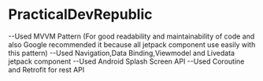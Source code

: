 # PracticalDevRepublic

--Used MVVM Pattern (For good readability and maintainability of code and also Google recommended it because all jetpack component use easily with this pattern)
--Used Navigation,Data Binding,Viewmodel and Livedata jetpack component
--Used Android Splash Screen API 
--Used Coroutine and Retrofit for rest API
